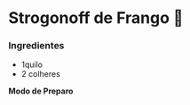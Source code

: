 # Strogonoff de Frango :chicken:

### Ingredientes

- 1quilo
- 2 colheres

**Modo de Preparo**





